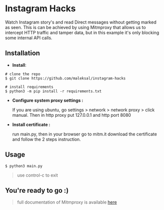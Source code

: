 # Instagram Hacks

Watch Instagram story's and read Direct messages without getting marked as seen. This is can be achieved by using Mitmproxy that allows us to intercept HTTP traffic and tamper data, but in this example it's only blocking some internal API calls.

## Installation

* **Install**:

```console
# clone the repo
$ git clone https://github.com/maleksal/instagram-hacks

# install requirements
$ python3 -m pip install -r requirements.txt

```

- **Configure system proxy settings :**

  If you are using ubuntu, go settings > network > network proxy > click manual. Then in http proxy put 127.0.0.1 and http port  8080

* **Install certificate :**

  run main.py, then in your browser go to mitm.it download the certificate and follow the 2 steps instruction.

## Usage

```console
$ python3 main.py
```

> use control-c to exit


## You're ready to go :)

> full documentation of Mitmproxy is available [here](https://github.com/mitmproxy/mitmproxy)


